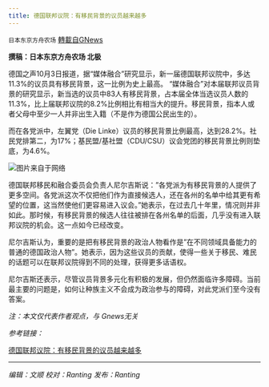 ```yaml
---
title: 德国联邦议院：有移民背景的议员越来越多
---
```

`日本东京方舟农场` [轉載自GNews](https://gnews.org/zh-hans/1571620/)

**撰稿：日本东京方舟农场 北极**

德国之声10月3日报道，据“媒体融合”研究显示，新一届德国联邦议院中，多达11.3%的议员具有移民背景，这一比例为史上最高。
“媒体融合”对本届联邦议员背景的研究显示，新当选的议员中83人有移民背景，占本届全体当选议员人数的11.3%，比上届联邦议院的8.2%比例相比有相当大的提升。移民背景，指本人或者父母中至少一人并非出生入籍（不是作为德国公民出生的）。

而在各党派中，左翼党（Die Linke）议员的移民背景比例最高，达到28.2%。社民党排第二，为17%；基民盟/基社盟（CDU/CSU）议会党团的移民背景比例则垫底，为4.6%。

![](https://assets.gnews.org/wp-content/uploads/2021/10/59352863_303.jpg)图片来自于网络

德国联邦移民和融合委员会负责人尼尔吉斯说：”各党派为有移民背景的人提供了更多空间。各党派这次不仅把他们作为直接候选人，还在各州的名单中给其更有希望的位置，这当然使他们更容易进入议会。”她表示，在过去几十年里，情况则并非如此。那时候，有移民背景的候选人往往被排在各州名单的后面，几乎没有进入联邦议院的机会。这一点如今已经改变。

尼尔吉斯认为，重要的是把有移民背景的政治人物看作是”在不同领域具备能力的普通的德国政治人物”。她表示，因为这些议员的贡献，使得一些关于移民、难民的话题可以在联邦议院得到不同的处理，获得更多话语权。

尼尔吉斯还表示，尽管议员背景多元化有积极的发展，但仍然面临许多障碍。当前最主要的问题是，如何让种族主义不会成为政治参与的障碍，对此党派们至今没有答案。

*注：本文仅代表作者观点，与 Gnews无关*

*参考链接：*

[德国联邦议院：有移民背景的议员越来越多](https://www.dw.com/zh/%E5%BE%B7%E5%9B%BD%E8%81%94%E9%82%A6%E8%AE%AE%E9%99%A2%E6%9C%89%E7%A7%BB%E6%B0%91%E8%83%8C%E6%99%AF%E7%9A%84%E8%AE%AE%E5%91%98%E8%B6%8A%E6%9D%A5%E8%B6%8A%E5%A4%9A/a-59365369)

* * *

*编辑：文顺 校对：Ranting 发布：Ranting*
